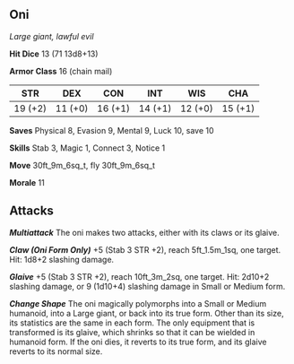 ## Oni

*Large giant, lawful evil*

**Hit Dice** 13 (71 13d8+13)

**Armor Class** 16 (chain mail)

| STR     | DEX     | CON     | INT     | WIS     | CHA     |
|---------|---------|---------|---------|---------|---------|
| 19 (+2) | 11 (+0) | 16 (+1) | 14 (+1) | 12 (+0) | 15 (+1) |

**Saves** Physical 8, Evasion 9, Mental 9, Luck 10, save 10

**Skills** Stab 3, Magic 1, Connect 3, Notice 1

**Move** 30ft\_9m\_6sq\_t, fly 30ft\_9m\_6sq\_t

**Morale** 11

## Attacks

***Multiattack*** The oni makes two attacks, either with its claws or its glaive.

***Claw (Oni Form Only)*** +5 (Stab 3 STR +2), reach 5ft\_1.5m\_1sq, one target. Hit: 1d8+2 slashing damage.

***Glaive*** +5 (Stab 3 STR +2), reach 10ft\_3m\_2sq, one target. Hit: 2d10+2 slashing damage, or 9 (1d10+4) slashing damage in Small or Medium form.

***Change Shape*** The oni magically polymorphs into a Small or Medium humanoid, into a Large giant, or back into its true form. Other than its size, its statistics are the same in each form. The only equipment that is transformed is its glaive, which shrinks so that it can be wielded in humanoid form. If the oni dies, it reverts to its true form, and its glaive reverts to its normal size.

